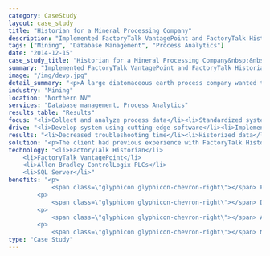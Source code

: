 ```yaml
---
category: CaseStudy
layout: case_study
title: "Historian for a Mineral Processing Company"
description: "Implemented FactoryTalk VantagePoint and FactoryTalk Historian to store and analyze process data at multiple facilities for a leading diatomaceous earth processing company."
tags: ["Mining", "Database Management", "Process Analytics"]
date: "2014-12-15"
case_study_title: "Historian for a Mineral Processing Company&nbsp;&nbsp;&nbsp;&nbsp;&nbsp;&nbsp;&nbsp;&nbsp;&nbsp;&nbsp;"
summary: "Implemented FactoryTalk VantagePoint and FactoryTalk Historian to store and analyze process data at multiple facilities for a leading diatomaceous earth processing company."
image: "/img/devp.jpg"
detail_summary: "<p>A large diatomaceous earth process company wanted to historize process data from one of its older facilities and view the data using modern trending and reporting tools.</p><p>After using the system, maintenance staff uncovered the cause of a common maintenance issue, reducing future troubleshooting time by an average of 85%.</p>"
industry: "Mining"
location: "Northern NV"
services: "Database management, Process Analytics"
results_table: "Results"
focus: "<li>Collect and analyze process data</li><li>Standardized systems</li><li>Automated data analysis</li>"
drive: "<li>Develop system using cutting-edge software</li><li>Implement system and train personnel on its operation</li><li>Reduce overhead costs for data analysis</li>"
results: "<li>Decreased troubleshooting time</li><li>Historized data</li><li>Increased data visibility</li>"
solution: "<p>The client had previous experience with FactoryTalk Historian at another facility. After upgrading one of their older facilities with a new power generation system they wanted to be able to track generation data as well as process data at this facility.</p><p>We worked with their process engineer to identify which datapoints they wanted to store as well as to develop the VantagePoint model for making the data easily accessible to operators and maintenance staff.</p><p>Once we had determined the relevant data we implemented the system and provided training for the facility's staff.</p><p>After becoming familiar with the system one of the maintenance crew members began looking into issues with some of their equipment and found a correlation between pressure readings and motor failures in different areas of the process. This information reduced the amount of time to find and troubleshoot these issues from almost a day to less than an hour, a decrease of more than 85% on average.</p>"
technology: "<li>FactoryTalk Historian</li>
	<li>FactoryTalk VantagePoint</li>
	<li>Allen Bradley ControlLogix PLCs</li>
	<li>SQL Server</li>"
benefits: "<p>
	        <span class=\"glyphicon glyphicon-chevron-right\"></span> Process data stored in a centralized database</p>
	    <p>
	     	<span class=\"glyphicon glyphicon-chevron-right\"></span> Data accessible from outside of the HMI application, including access to corporate staff</p>
	    <p>
	        <span class=\"glyphicon glyphicon-chevron-right\"></span> Automated reporting capability reduced amount of time collecting data required for periodic reporting on various process conditions</p>
	    <p>
			<span class=\"glyphicon glyphicon-chevron-right\"></span> Maintenance staff was able to reduce the time to troubleshoot and fix common issues by more than 85% than prior to having historical data</p>"
type: "Case Study"
---
```




